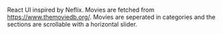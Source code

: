 React UI inspired by Neflix. Movies are fetched from https://www.themoviedb.org/.
Movies are seperated in categories and the sections are scrollable with a horizontal slider.
